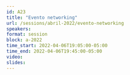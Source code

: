 ```yaml
---
id: A23
title: "Evento networking"
url: /sessions/abril-2022/evento-networking
speakers:
format: session
block: a-2022
time_start: 2022-04-06T19:05:00-05:00
time_end: 2022-04-06T19:45:00-05:00
video:
slides:
---
```

